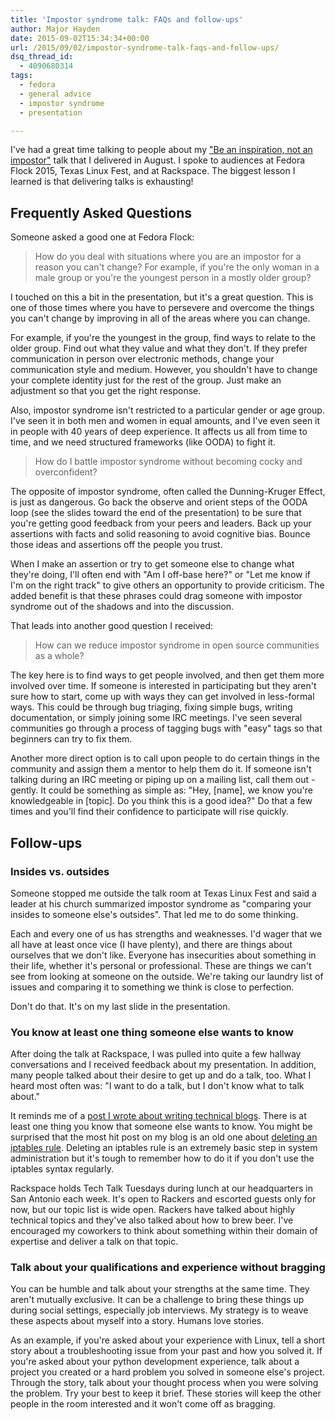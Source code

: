 ```yaml
---
title: 'Impostor syndrome talk: FAQs and follow-ups'
author: Major Hayden
date: 2015-09-02T15:34:34+00:00
url: /2015/09/02/impostor-syndrome-talk-faqs-and-follow-ups/
dsq_thread_id:
  - 4090680314
tags:
  - fedora
  - general advice
  - impostor syndrome
  - presentation

---
```

I've had a great time talking to people about my ["Be an inspiration, not an impostor"][1] talk that I delivered in August. I spoke to audiences at Fedora Flock 2015, Texas Linux Fest, and at Rackspace. The biggest lesson I learned is that delivering talks is exhausting!

## Frequently Asked Questions

Someone asked a good one at Fedora Flock:

> How do you deal with situations where you are an impostor for a reason you can't change? For example, if you're the only woman in a male group or you're the youngest person in a mostly older group?

I touched on this a bit in the presentation, but it's a great question. This is one of those times where you have to persevere and overcome the things you can't change by improving in all of the areas where you can change.

For example, if you're the youngest in the group, find ways to relate to the older group. Find out what they value and what they don't. If they prefer communication in person over electronic methods, change your communication style and medium. However, you shouldn't have to change your complete identity just for the rest of the group. Just make an adjustment so that you get the right response.

Also, impostor syndrome isn't restricted to a particular gender or age group. I've seen it in both men and women in equal amounts, and I've even seen it in people with 40 years of deep experience. It affects us all from time to time, and we need structured frameworks (like OODA) to fight it.

> How do I battle impostor syndrome without becoming cocky and overconfident?

The opposite of impostor syndrome, often called the Dunning-Kruger Effect, is just as dangerous. Go back the observe and orient steps of the OODA loop (see the slides toward the end of the presentation) to be sure that you're getting good feedback from your peers and leaders. Back up your assertions with facts and solid reasoning to avoid cognitive bias. Bounce those ideas and assertions off the people you trust.

When I make an assertion or try to get someone else to change what they're doing, I'll often end with "Am I off-base here?" or "Let me know if I'm on the right track" to give others an opportunity to provide criticism. The added benefit is that these phrases could drag someone with impostor syndrome out of the shadows and into the discussion.

That leads into another good question I received:

> How can we reduce impostor syndrome in open source communities as a whole?

The key here is to find ways to get people involved, and then get them more involved over time. If someone is interested in participating but they aren't sure how to start, come up with ways they can get involved in less-formal ways. This could be through bug triaging, fixing simple bugs, writing documentation, or simply joining some IRC meetings. I've seen several communities go through a process of tagging bugs with "easy" tags so that beginners can try to fix them.

Another more direct option is to call upon people to do certain things in the community and assign them a mentor to help them do it. If someone isn't talking during an IRC meeting or piping up on a mailing list, call them out - gently. It could be something as simple as: "Hey, [name], we know you're knowledgeable in [topic]. Do you think this is a good idea?" Do that a few times and you'll find their confidence to participate will rise quickly.

## Follow-ups

### Insides vs. outsides

Someone stopped me outside the talk room at Texas Linux Fest and said a leader at his church summarized impostor syndrome as "comparing your insides to someone else's outsides". That led me to do some thinking.

Each and every one of us has strengths and weaknesses. I'd wager that we all have at least once vice (I have plenty), and there are things about ourselves that we don't like. Everyone has insecurities about something in their life, whether it's personal or professional. These are things we can't see from looking at someone on the outside. We're taking our laundry list of issues and comparing it to something we think is close to perfection.

Don't do that. It's on my last slide in the presentation.

### You know at least one thing someone else wants to know

After doing the talk at Rackspace, I was pulled into quite a few hallway conversations and I received feedback about my presentation. In addition, many people talked about their desire to get up and do a talk, too. What I heard most often was: "I want to do a talk, but I don't know what to talk about."

It reminds me of a [post I wrote about writing technical blogs][2]. There is at least one thing you know that someone else wants to know. You might be surprised that the most hit post on my blog is an old one about [deleting an iptables rule][3]. Deleting an iptables rule is an extremely basic step in system administration but it's tough to remember how to do it if you don't use the iptables syntax regularly.

Rackspace holds Tech Talk Tuesdays during lunch at our headquarters in San Antonio each week. It's open to Rackers and escorted guests only for now, but our topic list is wide open. Rackers have talked about highly technical topics and they've also talked about how to brew beer. I've encouraged my coworkers to think about something within their domain of expertise and deliver a talk on that topic.

### Talk about your qualifications and experience without bragging

You can be humble and talk about your strengths at the same time. They aren't mutually exclusive. It can be a challenge to bring these things up during social settings, especially job interviews. My strategy is to weave these aspects about myself into a story. Humans love stories.

As an example, if you're asked about your experience with Linux, tell a short story about a troubleshooting issue from your past and how you solved it. If you're asked about your python development experience, talk about a project you created or a hard problem you solved in someone else's project. Through the story, talk about your thought process when you were solving the problem. Try your best to keep it brief. These stories will keep the other people in the room interested and it won't come off as bragging.

 [1]: /2015/08/14/fedora-flock-2015-keynote-slides/
 [2]: /2012/03/30/why-technical-people-should-blog-but-dont/
 [3]: https://major.io/2007/02/09/delete-single-iptables-rules/
